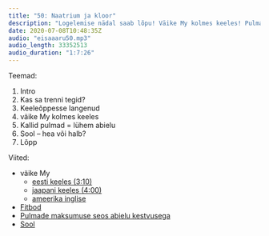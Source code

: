 ```yaml
---
title: "50: Naatrium ja kloor"
description: "Logelemise nädal saab lõpu! Väike My kolmes keeles! Pulmade maksumuse seos abielu kestvusega! Sool!"
date: 2020-07-08T10:48:35Z
audio: "eisaaaru50.mp3"
audio_length: 33352513
audio_duration: "1:7:26"
---
```

Teemad:

  1. Intro
  2. Kas sa trenni tegid?
  3. Keeleõppesse langenud
  4. väike My kolmes keeles
  5. Kallid pulmad = lühem abielu
  6. Sool – hea või halb?
  7. Lõpp

Viited:

*   väike My
    *   [eesti keeles (3:10)](https://vimeo.com/229979467?ref=em-share)
    *   [jaapani keeles (4:00)](https://youtu.be/l28nBgpZfws)
    *   [ameerika inglise](https://youtu.be/puT_HmM8YdQ)
*   [Fitbod](https://www.fitbod.me)
*   [Pulmade maksumuse seos abielu kestvusega](https://papers.ssrn.com/sol3/papers.cfm?abstract_id=2501480)
*   [Sool](https://en.wikipedia.org/wiki/Salt)
